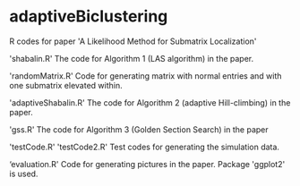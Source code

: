 # adaptiveBiclustering
R codes for paper 'A Likelihood Method for Submatrix Localization'

'shabalin.R' The code for Algorithm 1 (LAS algorithm) in the paper.

'randomMatrix.R' Code for generating matrix with normal entries and with one submatrix elevated within.

'adaptiveShabalin.R' The code for Algorithm 2 (adaptive Hill-climbing) in the paper.

'gss.R' The code for Algorithm 3 (Golden Section Search) in the paper

'testCode.R' 'testCode2.R' Test codes for generating the simulation data.

‘evaluation.R' Code for generating pictures in the paper. Package 'ggplot2' is used.
